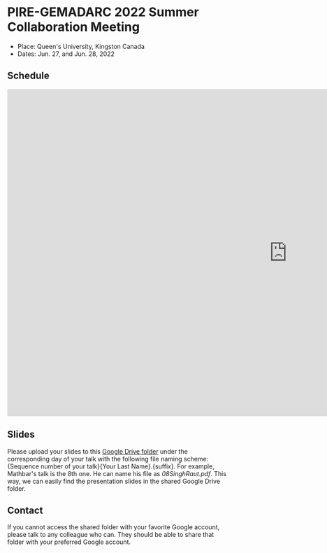---
---

# PIRE-GEMADARC 2022 Summer Collaboration Meeting

- Place: Queen's University, Kingston Canada
- Dates: Jun. 27, and Jun. 28, 2022

## Schedule

<iframe src="https://docs.google.com/presentation/d/e/2PACX-1vSndOUYSpNWCvfUH3zT_4WHCAumdvcQP9hJ4Hok6N91HWwGdSyKNnGaG6bVltLFyQ/embed?start=false&loop=false&delayms=3000" frameborder="0" width="1280" height="749" allowfullscreen="true" mozallowfullscreen="true" webkitallowfullscreen="true"></iframe>

## Slides

Please upload your slides to this [Google Drive folder](https://drive.google.com/drive/folders/18_BZ2vcKy36zBzOWIfn-_RS0lkXG1DYi?usp=sharing) under the corresponding day of your talk with the following file naming scheme: {Sequence number of your talk}{Your Last Name}.{suffix}. For example, Mathbar's talk is the 8th one. He can name his file as *08SinghRaut.pdf*. This way, we can easily find the presentation slides in the shared Google Drive folder.

## Contact

If you cannot access the shared folder with your favorite Google account, please talk to any colleague who can. They should be able to share that folder with your preferred Google account.

